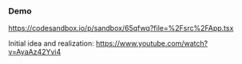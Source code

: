 ### Demo 

https://codesandbox.io/p/sandbox/65qfwq?file=%2Fsrc%2FApp.tsx

Initial idea and realization: https://www.youtube.com/watch?v=AyaAz42Yvi4
